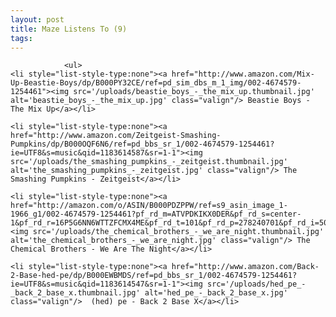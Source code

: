 ```yaml
---
layout: post
title: Maze Listens To (9)
tags:
---
```



                <ul>
    <li style="list-style-type:none"><a href="http://www.amazon.com/Mix-Up-Beastie-Boys/dp/B000PY32CE/ref=pd_sim_dbs_m_1_img/002-4674579-1254461"><img src='/uploads/beastie_boys_-_the_mix_up.thumbnail.jpg' alt='beastie_boys_-_the_mix_up.jpg' class="valign"/> Beastie Boys - The Mix Up</a></li>

    <li style="list-style-type:none"><a href="http://www.amazon.com/Zeitgeist-Smashing-Pumpkins/dp/B000OQF6N6/ref=pd_bbs_sr_1/002-4674579-1254461?ie=UTF8&s=music&qid=1183614587&sr=1-1"><img src='/uploads/the_smashing_pumpkins_-_zeitgeist.thumbnail.jpg' alt='the_smashing_pumpkins_-_zeitgeist.jpg' class="valign"/> The Smashing Pumpkins - Zeitgeist</a></li>

    <li style="list-style-type:none"><a href="http://amazon.com/o/ASIN/B000PDZPPW/ref=s9_asin_image_1-1966_g1/002-4674579-1254461?pf_rd_m=ATVPDKIKX0DER&pf_rd_s=center-1&pf_rd_r=16P5G6NN6WTTZFCMX4ME&pf_rd_t=101&pf_rd_p=278240701&pf_rd_i=507846"><img src='/uploads/the_chemical_brothers_-_we_are_night.thumbnail.jpg' alt='the_chemical_brothers_-_we_are_night.jpg' class="valign"/> The Chemical Brothers - We Are The Night</a></li>

    <li style="list-style-type:none"><a href="http://www.amazon.com/Back-2-Base-hed-pe/dp/B000EWBMDS/ref=pd_bbs_sr_1/002-4674579-1254461?ie=UTF8&s=music&qid=1183614547&sr=1-1"><img src='/uploads/hed_pe_-_back_2_base_x.thumbnail.jpg' alt='hed_pe_-_back_2_base_x.jpg' class="valign"/>  (hed) pe - Back 2 Base X</a></li>
</ul>
